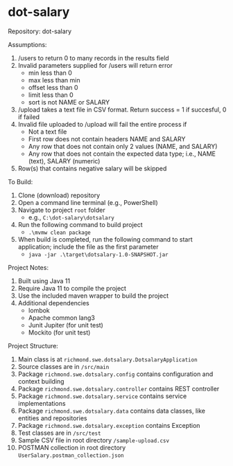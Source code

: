 # dot-salary

Repository: dot-salary

Assumptions:
1. /users to return 0 to many records in the results field
2. Invalid parameters supplied for /users will return error 
	- min less than 0
	- max less than min
	- offset less than 0
	- limit less than 0
	- sort is not NAME or SALARY
3. /upload takes a text file in CSV format. Return success = 1 if succesful, 0 if failed
4. Invalid file uploaded to /upload will fail the entire process if
	- Not a text file
	- First row does not contain headers NAME and SALARY
	- Any row that does not contain only 2 values (NAME, and SALARY)
	- Any row that does not contain the expected data type; i.e., NAME (text), SALARY (numeric)
5. Row(s) that contains negative salary will be skipped

To Build:
1. Clone (download) repository
2. Open a command line terminal (e.g., PowerShell)
3. Navigate to project `root` folder
   -  e.g., `C:\dot-salary\dotsalary`
4. Run the following command to build project
   - `.\mvmw clean package`
5. When build is completed, run the following command to start application; include the file as the first parameter
   - `java -jar .\target\dotsalary-1.0-SNAPSHOT.jar`

Project Notes:
1. Built using Java 11
2. Require Java 11 to compile the project
3. Use the included maven wrapper to build the project
4. Additional dependencies
    - lombok
    - Apache common lang3
    - Junit Jupiter (for unit test)
    - Mockito (for unit test)

Project Structure:
1. Main class is at `richmond.swe.dotsalary.DotsalaryApplication`
2. Source classes are in `/src/main`
3. Package `richmond.swe.dotsalary.config` contains configuration and context building
4. Package `richmond.swe.dotsalary.controller` contains REST controller
5. Package `richmond.swe.dotsalary.service` contains service implementations
6. Package `richmond.swe.dotsalary.data` contains data classes, like entities and repositories
7. Package `richmond.swe.dotsalary.exception` contains Exception
8. Test classes are in `/src/test`
9. Sample CSV file in root directory `/sample-upload.csv`
10. POSTMAN collection in root directory `UserSalary.postman_collection.json`